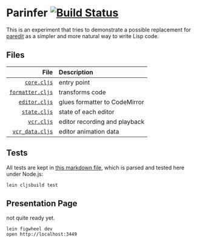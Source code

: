 # Parinfer [![Build Status](https://travis-ci.org/shaunlebron/parinfer.svg?branch=master)](https://travis-ci.org/shaunlebron/parinfer)

This is an experiment that tries to demonstrate a possible replacement for
[paredit] as a simpler and more natural way to write Lisp code.

[paredit]:http://danmidwood.com/content/2014/11/21/animated-paredit.html

## Files

| File  | Description  |
|------:|:-------------|
| [`core.cljs`] | entry point |
| [`formatter.cljs`] | transforms code |
| [`editor.cljs`] | glues formatter to CodeMirror |
| [`state.cljs`] | state of each editor |
| [`vcr.cljs`] | editor recording and playback |
| [`vcr_data.cljs`] | editor animation data |

[`core.cljs`]:src/parinfer/core.cljs
[`formatter.cljs`]:src/parinfer/formatter.cljs
[`editor.cljs`]:src/parinfer/editor.cljs
[`state.cljs`]:src/parinfer/state.cljs
[`vcr.cljs`]:src/parinfer/vcr.cljs
[`vcr_data.cljs`]:src/parinfer/vcr_data.cljs

## Tests

All tests are kept in [this markdown file](formatter-test.md), which is parsed
and tested here under Node.js:

```
lein cljsbuild test
```

## Presentation Page

not quite ready yet.

```
lein figwheel dev
open http://localhost:3449
```
